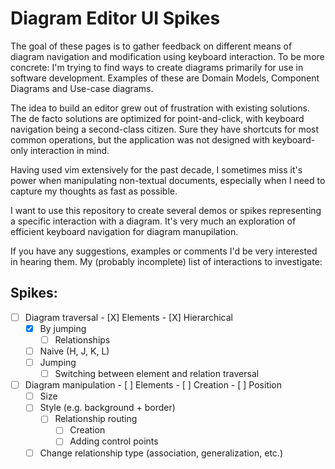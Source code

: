 # Diagram Editor UI Spikes

The goal of these pages is to gather feedback on different means of
diagram navigation and modification using keyboard interaction. To be
more concrete: I'm trying to find ways to create diagrams primarily
for use in software development. Examples of these are Domain Models,
Component Diagrams and Use-case diagrams.

The idea to build an editor grew out of frustration with existing
solutions. The de facto solutions are optimized for point-and-click,
with keyboard navigation being a second-class citizen. Sure they have
shortcuts for most common operations, but the application was not
designed with keyboard-only interaction in mind.

Having used vim extensively for the past decade, I sometimes miss it's
power when manipulating non-textual documents, especially when I need
to capture my thoughts as fast as possible.

I want to use this repository to create several demos or spikes
representing a specific interaction with a diagram. It's very much an
exploration of efficient keyboard navigation for diagram manupilation.

If you have any suggestions, examples or comments I'd be very
interested in hearing them. My (probably incomplete) list of
interactions to investigate:

## Spikes:

- [ ] Diagram traversal
      - [X] Elements
      	- [X] Hierarchical
	- [X] By jumping
      - [ ] Relationships
	- [ ] Naive (H, J, K, L)
	- [ ] Jumping
      - [ ] Switching between element and relation traversal
- [ ] Diagram manipulation
      - [ ] Elements
      	- [ ] Creation
      	- [ ] Position
	- [ ] Size
	- [ ] Style (e.g. background + border)
      - [ ] Relationship routing
        - [ ] Creation
        - [ ] Adding control points
	- [ ] Change relationship type (association, generalization, etc.)
